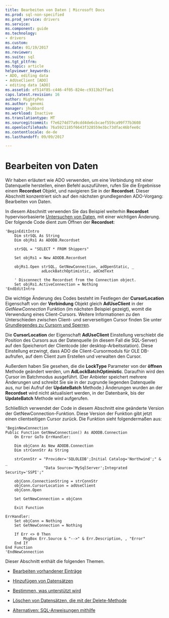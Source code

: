 ```yaml
---
title: Bearbeiten von Daten | Microsoft Docs
ms.prod: sql-non-specified
ms.prod_service: drivers
ms.service: 
ms.component: guide
ms.technology:
- drivers
ms.custom: 
ms.date: 01/19/2017
ms.reviewer: 
ms.suite: sql
ms.tgt_pltfrm: 
ms.topic: article
helpviewer_keywords:
- ADO, editing data
- AdUseClient [ADO]
- editing data [ADO]
ms.assetid: ef514f85-c446-4f05-824e-c9313b2ffae1
caps.latest.revision: 16
author: MightyPen
ms.author: genemi
manager: jhubbard
ms.workload: Inactive
ms.translationtype: MT
ms.sourcegitcommit: f7e6274d77a9cdd4de6cbcaef559ca99f77b3608
ms.openlocfilehash: 76a5921185f6643f328559e3bc73dfac46bfee0c
ms.contentlocale: de-de
ms.lasthandoff: 09/09/2017

---
```

# <a name="editing-data"></a>Bearbeiten von Daten
Wir haben erläutert wie ADO verwenden, um eine Verbindung mit einer Datenquelle herstellen, einen Befehl auszuführen, rufen Sie die Ergebnisse einem **Recordset** Objekt, und navigieren Sie in der **Recordset**. Dieser Abschnitt konzentriert sich auf den nächsten grundlegenden ADO-Vorgang: Bearbeiten von Daten.  
  
 In diesem Abschnitt verwenden Sie das Beispiel weiterhin **Recordset** hypervisorbasierte [Untersuchen von Daten](../../../ado/guide/data/examining-data.md), mit einer wichtigen Änderung. Der folgende Code dient zum Öffnen der **Recordset**:  
  
```  
'BeginEditIntro  
    Dim strSQL As String  
    Dim objRs1 As ADODB.Recordset  
  
    strSQL = "SELECT * FROM Shippers"  
  
    Set objRs1 = New ADODB.Recordset  
  
    objRs1.Open strSQL, GetNewConnection, adOpenStatic, _  
                adLockBatchOptimistic, adCmdText  
  
    ' Disconnect the Recordset from the Connection object.  
    Set objRs1.ActiveConnection = Nothing  
'EndEditIntro  
```  
  
 Die wichtige Änderung des Codes besteht im Festlegen der **CursorLocation** Eigenschaft von der **Verbindung** Objekt gleich **AdUseClient** in der  *GetNewConnection* Funktion (im nächsten Beispiel gezeigt), womit die Verwendung eines Client-Cursors. Weitere Informationen zu den Unterschieden zwischen Client- und serverseitigen Cursor finden Sie unter [Grundlegendes zu Cursorn und Sperren](../../../ado/guide/data/understanding-cursors-and-locks.md).  
  
 Die **CursorLocation** der Eigenschaft **AdUseClient** Einstellung verschiebt die Position des Cursors aus der Datenquelle (in diesem Fall die SQL-Server) auf den Speicherort der Clientcode (der desktop-Arbeitsstation). Diese Einstellung erzwingt, dass ADO die Client-Cursormoduls für OLE DB-aufrufen, auf dem Client zum Erstellen und verwalten den Cursor.  
  
 Außerdem haben Sie gesehen, die die **LockType** Parameter von der **öffnen** Methode geändert werden, um **AdLockBatchOptimistic**. Daraufhin wird den Cursor im Batchmodus ausgeführt. (Der Anbieter speichert mehrere Änderungen und schreibt Sie sie in der zugrunde liegenden Datenquelle aus, nur bei Aufruf der **UpdateBatch** Methode.) Änderungen wurden an der **Recordset** wird nicht aktualisiert werden, in der Datenbank, bis der **UpdateBatch** Methode wird aufgerufen.  
  
 Schließlich verwendet der Code in diesem Abschnitt eine geänderte Version der GetNewConnection-Funktion. Diese Version der Funktion gibt jetzt einen clientseitigen Cursor zurück. Die Funktion sieht folgendermaßen aus:  
  
```  
'BeginNewConnection  
Public Function GetNewConnection() As ADODB.Connection  
    On Error GoTo ErrHandler:  
  
    Dim objConn As New ADODB.Connection  
    Dim strConnStr As String  
  
    strConnStr = "Provider='SQLOLEDB';Initial Catalog='Northwind';" & _  
                 "Data Source='MySqlServer';Integrated Security='SSPI';"  
  
    objConn.ConnectionString = strConnStr  
    objConn.CursorLocation = adUseClient  
    objConn.Open  
  
    Set GetNewConnection = objConn  
  
    Exit Function  
  
ErrHandler:  
    Set objConn = Nothing  
    Set GetNewConnection = Nothing  
  
    If Err <> 0 Then  
        MsgBox Err.Source & "-->" & Err.Description, , "Error"  
    End If  
End Function  
'EndNewConnection  
```  
  
 Dieser Abschnitt enthält die folgenden Themen.  
  
-   [Bearbeiten vorhandener Einträge](../../../ado/guide/data/editing-existing-records.md)  
  
-   [Hinzufügen von Datensätzen](../../../ado/guide/data/adding-records.md)  
  
-   [Bestimmen, was unterstützt wird](../../../ado/guide/data/determining-what-is-supported.md)  
  
-   [Löschen von Datensätzen, die mit der Delete-Methode](../../../ado/guide/data/deleting-records-using-the-delete-method.md)  
  
-   [Alternativen: SQL-Anweisungen mithilfe](../../../ado/guide/data/alternatives-using-sql-statements.md)

